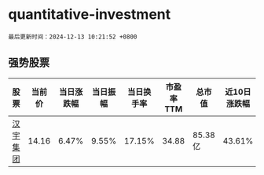 # quantitative-investment

`最后更新时间：2024-12-13 10:21:52 +0800`

## 强势股票

|股票|当前价|当日涨跌幅|当日振幅|当日换手率|市盈率TTM|总市值|近10日涨跌幅|
|----|----|----|----|----|----|----|----|
|[汉宇集团](https://xueqiu.com/S/SZ300403)|14.16|6.47%|9.55%|17.15%|34.88|85.38亿|43.61%|
